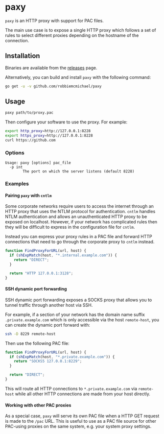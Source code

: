# paxy

`paxy` is an HTTP proxy with support for PAC files.

The main use case is to expose a single HTTP proxy which follows a set of rules
to select different proxies depending on the hostname of the connection.

## Installation

Binaries are available from the [releases][releases] page.

Alternatively, you can build and install `paxy` with the following command:

```bash
go get -u -v github.com/robbiemcmichael/paxy
```

## Usage

```bash
paxy path/to/proxy.pac
```

Then configure your software to use the proxy. For example:

```bash
export http_proxy=http://127.0.0.1:8228
export https_proxy=http://127.0.0.1:8228
curl https://github.com
```

### Options

```
Usage: paxy [options] pac_file
  -p int
    	The port on which the server listens (default 8228)
```

### Examples

#### Pairing `paxy` with `cntlm`

Some corporate networks require users to access the internet through an HTTP
proxy that uses the NTLM protocol for authentication. `cntlm` handles NTLM
authentication and allows an unauthenticated HTTP proxy to be exposed on
localhost. However, if your network has complicated rules then they will be
difficult to express in the configuration file for `cntlm`.

Instead you can express your proxy rules in a PAC file and forward HTTP
connections that need to go through the corporate proxy to `cntlm` instead.

```js
function FindProxyForURL(url, host) {
  if (shExpMatch(host, "*.internal.example.com")) {
    return "DIRECT";
  }

  return "HTTP 127.0.0.1:3128";
}
```

#### SSH dynamic port forwarding

SSH dynamic port forwarding exposes a SOCKS proxy that allows you to tunnel
traffic through another host via SSH.

For example, if a section of your network has the domain name suffix
`.private.example.com` which is only accessible via the host `remote-host`, you
can create the dynamic port forward with:

```bash
ssh -D 8229 remote-host
```

Then use the following PAC file:

```js
function FindProxyForURL(url, host) {
  if (shExpMatch(host, "*.private.example.com")) {
    return "SOCKS5 127.0.0.1:8229";
  }

  return "DIRECT";
}
```

This will route all HTTP connections to `*.private.example.com` via
`remote-host` while all other HTTP connections are made from your host
directly.

#### Working with other PAC proxies

As a special case, `paxy` will serve its own PAC file when a HTTP GET
request is made to the `/pac` URL. This is useful to use as a PAC file
source for other PAC-using proxies on the same system, e.g. your system
proxy settings.

[releases]: https://github.com/robbiemcmichael/paxy/releases
